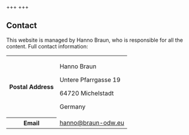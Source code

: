 +++
+++

## Contact

This website is managed by Hanno Braun, who is responsible for all the content. Full contact information:

<table class="contact">
    <tr>
        <th>Postal Address</th>
        <td>
            <p>Hanno Braun</p>
            <p>Untere Pfarrgasse 19</p>
            <p>64720 Michelstadt</p>
            <p>Germany</p>
        </td>
    </tr>
    <tr>
        <th>Email</th>
        <td>
            <a href="mailto:hanno@braun-odw.eu">hanno@braun-odw.eu</a>
        </td>
    </tr>
</table>
